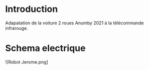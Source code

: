 # Introduction
Adapatation de la voiture 2 roues Anumby 2021 à la télécommande infrarouge.
# Schema electrique
![Robot Jerome.png]
